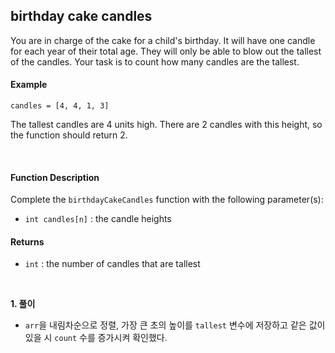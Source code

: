## birthday cake candles

You are in charge of the cake for a child's birthday. It will have one candle for each year of their total age. They will only be able to blow out the tallest of the candles. Your task is to count how many candles are the tallest.

#### Example

`candles = [4, 4, 1, 3]`

The tallest candles are 4 units high. There are 2 candles with this height, so the function should return 2.

<br>

#### Function Description

Complete the `birthdayCakeCandles` function with the following parameter(s):

- `int candles[n]` : the candle heights

#### Returns

- `int` : the number of candles that are tallest

<br>

**1. 풀이**

- `arr`을 내림차순으로 정렬, 가장 큰 초의 높이를 `tallest` 변수에 저장하고 같은 값이 있을 시 `count` 수를 증가시켜 확인했다.
